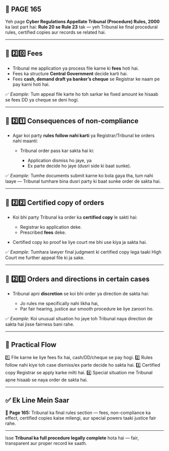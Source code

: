 ## 📄 **PAGE 165**

Yeh page **Cyber Regulations Appellate Tribunal (Procedure) Rules, 2000** ka last part hai:
**Rule 20 se Rule 23** tak — yeh Tribunal ke final procedural rules, certified copies aur records se related hai.

---

## 🔹 **2️⃣0️⃣ Fees**

* Tribunal me application ya process file karne ki **fees** hoti hai.
* Fees ka structure **Central Government** decide karti hai.
* Fees **cash, demand draft ya banker’s cheque** se Registrar ke naam pe pay karni hoti hai.

✅ *Example:* Tum appeal file karte ho toh sarkar ke fixed amount ke hisaab se fees DD ya cheque se deni hogi.

---

## 🔹 **2️⃣1️⃣ Consequences of non-compliance**

* Agar koi party **rules follow nahi karti** ya Registrar/Tribunal ke orders nahi maanti:

  * Tribunal order pass kar sakta hai ki:

    * Application dismiss ho jaye, ya
    * Ex parte decide ho jaye (dusri side ki baat sunke).

✅ *Example:* Tumhe documents submit karne ko bola gaya tha, tum nahi laaye — Tribunal tumhare bina dusri party ki baat sunke order de sakta hai.

---

## 🔹 **2️⃣2️⃣ Certified copy of orders**

* Koi bhi party Tribunal ka order ka **certified copy** le sakti hai:

  * Registrar ko application deke.
  * Prescribed **fees** deke.
* Certified copy ko proof ke liye court me bhi use kiya ja sakta hai.

✅ *Example:* Tumhara lawyer final judgment ki certified copy lega taaki High Court me further appeal file ki ja sake.

---

## 🔹 **2️⃣3️⃣ Orders and directions in certain cases**

* Tribunal apni **discretion** se koi bhi order ya direction de sakta hai:

  * Jo rules me specifically nahi likha hai,
  * Par fair hearing, justice aur smooth procedure ke liye zaroori ho.

✅ *Example:* Koi unusual situation ho jaye toh Tribunal naya direction de sakta hai jisse fairness bani rahe.

---

## 🧩 **Practical Flow**

1️⃣ File karne ke liye fees fix hai, cash/DD/cheque se pay hogi.
2️⃣ Rules follow nahi kiye toh case dismiss/ex parte decide ho sakta hai.
3️⃣ Certified copy Registrar se apply karke milti hai.
4️⃣ Special situation me Tribunal apne hisaab se naya order de sakta hai.

---

## ✅ **Ek Line Mein Saar**

📌 **Page 165:** Tribunal ka final rules section — fees, non-compliance ka effect, certified copies kaise milengi, aur special powers taaki justice fair rahe.

---

Isse **Tribunal ka full procedure legally complete** hota hai — fair, transparent aur proper record ke saath.
